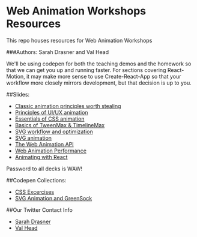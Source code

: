 # Web Animation Workshops Resources

This repo houses resources for Web Animation Workshops

###Authors: Sarah Drasner and Val Head

We'll be using codepen for both the teaching demos and the homework so that we can get you up and running faster. For sections covering React-Motion, it may make more sense to use Create-React-App so that your workflow more closely mirrors development, but that decision is up to you.

##Slides:
* [Classic animation principles worth stealing](https://www.slideshare.net/secret/1yK01w1F4bNpNz)
* [Principles of UI/UX animation](http://slides.com/sdrasner/waw-principles-ux?token=258_EYo8)
* [Essentials of CSS animation](http://slides.com/vlh/waw-cssanimation?token=emxTzAcD)
* [Basics of TweenMax & TimelineMax](http://slides.com/sdrasner/waw-gsap?token=rg606T3G)
* [SVG workflow and optimization](http://slides.com/vlh/waw-svgworkflow?token=V4aSNC9y)
* [SVG animation](http://slides.com/sdrasner/waw-svg-animation?token=D-wwuju5)
* [The Web Animation API](http://slides.com/vlh/waw-waapi?token=wz6rRkTn)
* [Web Animation Performance](http://slides.com/vlh/waw-webanimationperf?token=3xSwGsW5)
* [Animating with React](http://slides.com/sdrasner/waw-react?token=Pmgv8l9k)

Password to all decks is WAW!

##Codepen Collections:
* [CSS Excercises](http://codepen.io/collection/DBLaex/)
* [SVG Animation and GreenSock](http://codepen.io/collection/XvBQJQ/)

##Our Twitter Contact Info
* [Sarah Drasner](https://twitter.com/sarah_edo)
* [Val Head](https://twitter.com/vlh)
